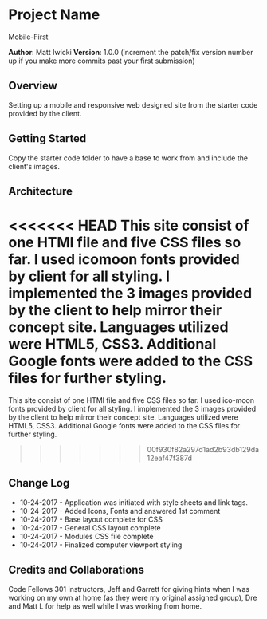 # Project Name

Mobile-First

**Author**: Matt Iwicki
**Version**: 1.0.0 (increment the patch/fix version number up if you make more commits past your first submission)

## Overview
<!-- Provide a high level overview of what this application is and why you are building it, beyond the fact that it's an assignment for a Code Fellows 301 class. (i.e. What's your problem domain?) -->

Setting up a mobile and responsive web designed site from the starter code provided by the client.

## Getting Started
<!-- What are the steps that a user must take in order to build this app on their own machine and get it running? -->

Copy the starter code folder to have a base to work from and include the client's images.

## Architecture
<!-- Provide a detailed description of the application design. What technologies (languages, libraries, etc) you're using, and any other relevant design information. -->

<<<<<<< HEAD
This site consist of one HTMl file and five CSS files so far. I used icomoon fonts provided by client for all styling. I implemented the 3 images provided by the client to help mirror their concept site. Languages utilized were HTML5, CSS3. Additional Google fonts were added to the CSS files for further styling.
=======
This site consist of one HTMl file and five CSS files so far. I used ico-moon fonts provided by client for all styling. I implemented the 3 images provided by the client to help mirror their concept site. Languages utilized were HTML5, CSS3. Additional Google fonts were added to the CSS files for further styling.
>>>>>>> 00f930f82a297d1ad2b93db129da12eaf47f387d

## Change Log
<!-- Use this are to document the iterative changes made to your application as each feature is successfully implemented. Use time stamps. Here's an examples:-->

- 10-24-2017 - Application was initiated with style sheets and link tags.
- 10-24-2017 - Added Icons, Fonts and answered 1st comment
- 10-24-2017 - Base layout complete for CSS
- 10-24-2017 - General CSS layout complete
- 10-24-2017 - Modules CSS file complete
- 10-24-2017 - Finalized computer viewport styling


## Credits and Collaborations
<!-- Give credit (and a link) to other people or resources that helped you build this application. -->

Code Fellows 301 instructors, Jeff and Garrett for giving hints when I was working on my own at home (as they were my original assigned group), Dre and Matt L for help as well while I was working from home.  

